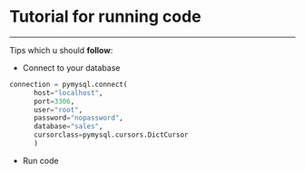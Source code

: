 # Tutorial for running code
____
Tips which u should **follow**:
- Connect to your database
```python
connection = pymysql.connect(
      host="localhost",
      port=3306,
      user="root",
      password="nopassword",
      database="sales",
      cursorclass=pymysql.cursors.DictCursor
      )
```
- Run code 
